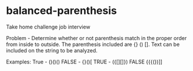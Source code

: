 # balanced-parenthesis
Take home challenge job interview

Problem - Determine whether or not parenthesis match in the proper order from inside to outside. 
The parenthesis included are {} () []. Text can be included on the string to be analyzed.

Examples:
True - ()()()
FALSE - {}()[
TRUE - ({[][]})
FALSE {{{(})]]
